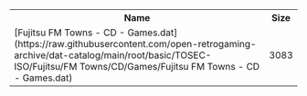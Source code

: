 <table>
<tr><th>Name</th><th>Size</th></tr>
<tr><td>
[Fujitsu FM Towns - CD - Games.dat](https://raw.githubusercontent.com/open-retrogaming-archive/dat-catalog/main/root/basic/TOSEC-ISO/Fujitsu/FM Towns/CD/Games/Fujitsu FM Towns - CD - Games.dat)
</td><td>3083</td></tr>
</table>
